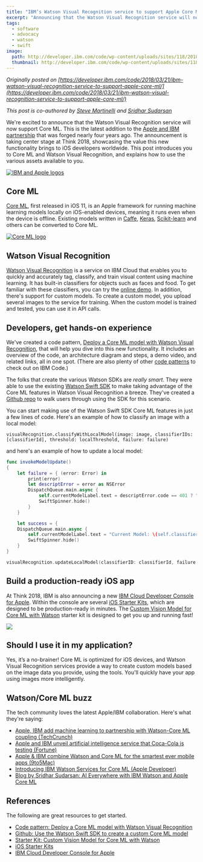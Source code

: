 ```yaml
---
title: "IBM’s Watson Visual Recognition service to support Apple Core ML technology"
excerpt: "Announcing that the Watson Visual Recognition service will now support Core ML"
tags:
  - software
  - advocacy
  - watson
  - swift
image:
  path: http://developer.ibm.com/code/wp-content/uploads/sites/118/2018/03/Apple_IBM_050616.png
  thumbnail: http://developer.ibm.com/code/wp-content/uploads/sites/118/2018/03/Apple_IBM_050616.png
---
```


_Originally posted on [https://developer.ibm.com/code/2018/03/21/ibm-watson-visual-recognition-service-to-support-apple-core-ml/](https://developer.ibm.com/code/2018/03/21/ibm-watson-visual-recognition-service-to-support-apple-core-ml/)_

_This post is co-authored by [Steve Martinelli](https://www.linkedin.com/in/stevemar/) and [Sridhar Sudarsan](https://www.linkedin.com/in/sridhar-sudarsan-278603)_

We're excited to announce that the Watson Visual Recognition service will now support Core ML. This is the latest addition to the [Apple and IBM partnership](https://www-03.ibm.com/press/us/en/pressrelease/44370.wss) that was forged nearly four years ago. The announcement is taking center stage at Think 2018, showcasing the value this new functionality brings to iOS developers worldwide. This post introduces you to Core ML and Watson Visual Recognition, and explains how to use the various assets available to you.

[![IBM and Apple logos](http://developer.ibm.com/code/wp-content/uploads/sites/118/2018/03/Apple_IBM_050616.png)](http://developer.ibm.com/code/wp-content/uploads/sites/118/2018/03/Apple_IBM_050616.png)

## Core ML

[Core ML](https://developer.apple.com/documentation/coreml), first released in iOS 11, is an Apple framework for running machine learning models locally on iOS-enabled devices, meaning it runs even when the device is offline. Existing models written in [Caffe](http://caffe.berkeleyvision.org/), [Keras](https://keras.io/), [Scikit-learn](http://scikit-learn.org/stable/) and others can be converted to Core ML.

[![Core ML logo](http://developer.ibm.com/code/wp-content/uploads/sites/118/2018/03/coreml.png)](http://developer.ibm.com/code/wp-content/uploads/sites/118/2018/03/coreml.png)

## Watson Visual Recognition

[Watson Visual Recognition](https://www.ibm.com/watson/services/visual-recognition/) is a service on IBM Cloud that enables you to quickly and accurately tag, classify, and train visual content using machine learning. It has built-in classifiers for objects such as faces and food. To get familiar with these classifiers, you can try the [online demo](https://visual-recognition-demo.ng.bluemix.net/). In addition, there's support for custom models. To create a custom model, you upload several images to the service for training. When the custom model is trained and tested, you can use it in API calls.

## Developers, get hands-on experience

We've created a code pattern, [Deploy a Core ML model with Watson Visual Recognition](https://developer.ibm.com/code/patterns/deploy-a-core-ml-model-with-watson-visual-recognition), that will help you dive into this new functionality. It includes an overview of the code, an architecture diagram and steps, a demo video, and related links, all in one spot. (There are also plenty of other [code patterns](https://developer.ibm.com/code/patterns/?cm_sp=Developer-_-Top-Nav-_-Journeys) to check out on IBM Code.)

The folks that create the various Watson SDKs are _really smart_. They were able to use the existing [Watson Swift SDK](https://github.com/watson-developer-cloud/swift-sdk) to make taking advantage of the Core ML features in Watson Visual Recognition a breeze. They've created a [Github repo](https://github.com/watson-developer-cloud/visual-recognition-coreml/) to walk users through using the SDK for this scenario.

You can start making use of the Watson Swift SDK Core ML features in just a few lines of code. Here's an example of how to classify an image with a local model:

    visualRecognition.classifyWithLocalModel(image: image, classifierIDs: [classifierId], threshold: localThreshold, failure: failure)

and here's an example of how to update a local model:

```swift
func invokeModelUpdate()
{
    let failure = { (error: Error) in
        print(error)
        let descriptError = error as NSError
        DispatchQueue.main.async {
            self.currentModelLabel.text = descriptError.code == 401 ? "Error updating model: Invalid Credentials" : "Error updating model"
            SwiftSpinner.hide()
        }
    }

    let success = {
    DispatchQueue.main.async {
        self.currentModelLabel.text = "Current Model: \(self.classifierId)"
        SwiftSpinner.hide()
    }
}

visualRecognition.updateLocalModel(classifierID: classifierId, failure: failure, success: success)
```

## Build a production-ready iOS app

At Think 2018, IBM is also announcing a new [IBM Cloud Developer Console for Apple](https://console.bluemix.net/developer/appledevelopment). Within the console are several [iOS Starter Kits](https://console.bluemix.net/developer/appledevelopment/starter-kits), which are designed to be production-ready in minutes. The [Custom Vision Model for Core ML with Watson](https://console.bluemix.net/developer/appledevelopment/starter-kits/custom-vision-model-for-core-ml-with-watson) starter kit is designed to get you up and running fast!

[![](http://developer.ibm.com/code/wp-content/uploads/sites/118/2018/03/dev_console_315.png)](http://developer.ibm.com/code/wp-content/uploads/sites/118/2018/03/dev_console_315.png)

## Should I use it in my application?

Yes, it’s a no-brainer! Core ML is optimized for iOS devices, and Watson Visual Recognition services provide a way to create custom models based on the image data you provide, using the tools. You'll quickly have your app using images more intelligently.

## Watson/Core ML buzz

The tech community loves the latest Apple/IBM collaboration. Here's what they're saying:

*   [Apple, IBM add machine learning to partnership with Watson-Core ML coupling (TechCrunch)](https://techcrunch.com/2018/03/19/apple-ibm-extend-partnership-with-watson-core-ml-coupling/)
*   [Apple and IBM unveil artificial intelligence service that Coca-Cola is testing (Fortune)](http://fortune.com/2018/03/20/apple-ibm-artificial-intelligence/)
*   [Apple & IBM combine Watson and Core ML for the smartest ever mobile apps (9to5Mac)](https://9to5mac.com/2018/03/20/apple-ibm-watson-core-ml/)
*   [Introducing IBM Watson Services for Core ML (Apple Developer)](https://developer.apple.com/news/?id=03202018a)
*   [Blog by Sridhar Sudarsan: AI Everywhere with IBM Watson and Apple Core ML](https://www.ibm.com/blogs/watson/2018/03/ai-everywhere-ibm-watson-apple-core-ml)

## References

The following are great resources to get started.

*   [Code pattern: Deploy a Core ML model with Watson Visual Recognition](http://developer.ibm.com/code/patterns/deploy-a-core-ml-model-with-watson-visual-recognition)
*   [Github: Use the Watson Swift SDK to create a custom Core ML model](https://github.com/watson-developer-cloud/visual-recognition-coreml/)
*   [Starter Kit: Custom Vision Model for Core ML with Watson](https://console.bluemix.net/developer/appledevelopment/starter-kits/custom-vision-model-for-core-ml-with-watson)
*   [iOS Starter Kits](https://console.bluemix.net/developer/appledevelopment/starter-kits)
*   [IBM Cloud Developer Console for Apple](https://console.bluemix.net/developer/appledevelopment)
